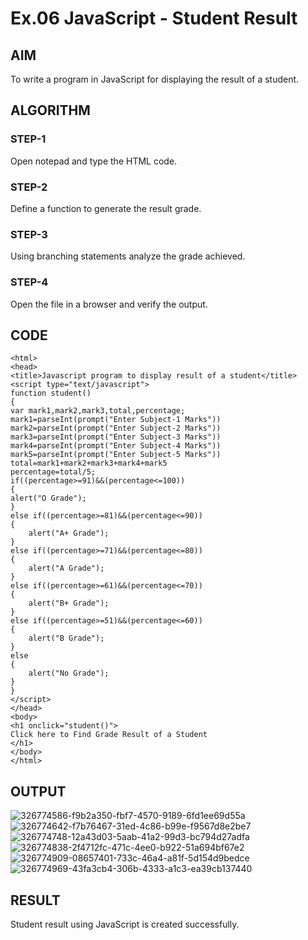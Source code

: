 # Ex.06 JavaScript - Student Result
## AIM
  To write a program in JavaScript for displaying the result of a student.

## ALGORITHM
### STEP-1
  Open notepad and type the HTML code.

### STEP-2
  Define a function to generate the result grade.

### STEP-3
  Using branching statements analyze the grade achieved.

### STEP-4
  Open the file in a browser and verify the output.
  
## CODE
```
<html>
<head>
<title>Javascript program to display result of a student</title>
<script type="text/javascript">
function student()
{
var mark1,mark2,mark3,total,percentage;
mark1=parseInt(prompt("Enter Subject-1 Marks"))
mark2=parseInt(prompt("Enter Subject-2 Marks"))
mark3=parseInt(prompt("Enter Subject-3 Marks"))
mark4=parseInt(prompt("Enter Subject-4 Marks"))
mark5=parseInt(prompt("Enter Subject-5 Marks"))
total=mark1+mark2+mark3+mark4+mark5
percentage=total/5;
if((percentage>=91)&&(percentage<=100))
{
alert("O Grade");
}
else if((percentage>=81)&&(percentage<=90))
{
    alert("A+ Grade");
}
else if((percentage>=71)&&(percentage<=80))
{
    alert("A Grade");
}
else if((percentage>=61)&&(percentage<=70))
{
    alert("B+ Grade");
}
else if((percentage>=51)&&(percentage<=60))
{
    alert("B Grade");
}
else
{
    alert("No Grade");
}
}
</script>
</head>
<body>
<h1 onclick="student()">
Click here to Find Grade Result of a Student
</h1>
</body>
</html>
```
## OUTPUT
![326774586-f9b2a350-fbf7-4570-9189-6fd1ee69d55a](https://github.com/lokesh23007226/Ex06_Web-Design/assets/167398042/4ca42489-4ec8-4ab0-87a0-cd8433276692)
![326774642-f7b76467-31ed-4c86-b99e-f9567d8e2be7](https://github.com/lokesh23007226/Ex06_Web-Design/assets/167398042/7811e890-fac7-4c99-b7b8-ebfc33407d7f)
![326774748-12a43d03-5aab-41a2-99d3-bc794d27adfa](https://github.com/lokesh23007226/Ex06_Web-Design/assets/167398042/99dfcf39-e234-4542-8dad-274fdf4f0490)
![326774838-2f4712fc-471c-4ee0-b922-51a694bf67e2](https://github.com/lokesh23007226/Ex06_Web-Design/assets/167398042/a74d3819-f7e3-4540-814f-75100ba58c3f)
![326774909-08657401-733c-46a4-a81f-5d154d9bedce](https://github.com/lokesh23007226/Ex06_Web-Design/assets/167398042/0197f5b7-9bd8-4828-bfdf-a2d9da2fc7d7)
![326774969-43fa3cb4-306b-4333-a1c3-ea39cb137440](https://github.com/lokesh23007226/Ex06_Web-Design/assets/167398042/08213667-3976-41f2-890a-7fce1affd34b)


## RESULT
  Student result using JavaScript is created successfully.
